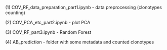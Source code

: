 (1) COV_RF_data_preparation_part1.ipynb - data preprocessing (clonotypes counting)

(2) COV_PCA_etc_part2.ipynb - plot PCA

(3) COV_RF_part3.ipynb - Random Forest

(4) AB_prediction - folder with some metadata and counted clonotypes
